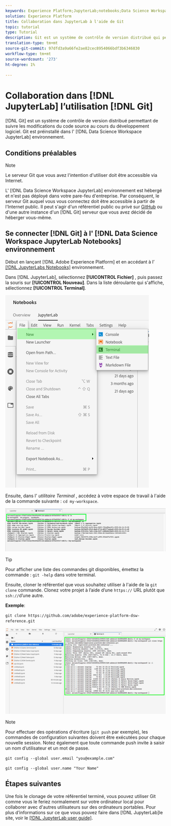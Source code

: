 ```yaml
---
keywords: Experience Platform;JupyterLab;notebooks;Data Science Workspace;popular topics;Git;Github
solution: Experience Platform
title: Collaboration dans JupyterLab à l'aide de Git
topic: tutorial
type: Tutorial
description: Git est un système de contrôle de version distribué qui permet de suivre les modifications du code source au cours du développement logiciel. Git est préinstallé dans l’environnement JupyterLab de Data Science Workspace.
translation-type: tm+mt
source-git-commit: 97dfd3a9a66fe2ae82cec8954066bdf3b6346830
workflow-type: tm+mt
source-wordcount: '273'
ht-degree: 1%

---
```



# Collaboration dans [!DNL JupyterLab] l’utilisation [!DNL Git]

[!DNL Git] est un système de contrôle de version distribué permettant de suivre les modifications du code source au cours du développement logiciel. Git est préinstallé dans l&#39; [!DNL Data Science Workspace JupyterLab] environnement.

## Conditions préalables 

>[!NOTE]
>
> Le serveur Git que vous avez l&#39;intention d&#39;utiliser doit être accessible via Internet.

L&#39; [!DNL Data Science Workspace JupyterLab] environnement est hébergé et n&#39;est pas déployé dans votre pare-feu d&#39;entreprise. Par conséquent, le serveur Git auquel vous vous connectez doit être accessible à partir de l&#39;Internet public. Il peut s&#39;agir d&#39;un référentiel public ou privé sur [GitHub](https://github.com/) ou d&#39;une autre instance d&#39;un [!DNL Git] serveur que vous avez décidé de héberger vous-même.

## Se connecter [!DNL Git] à l&#39; [!DNL Data Science Workspace JupyterLab Notebooks] environnement

Début en lançant [!DNL Adobe Experience Platform] et en accédant à l’ [[!DNL JupyterLabs Notebooks]](https://platform.adobe.com/notebooks/jupyterLab) environnement.

Dans [!DNL JupyterLab], sélectionnez **[!UICONTROL Fichier]** , puis passez la souris sur **[!UICONTROL Nouveau]**. Dans la liste déroulante qui s&#39;affiche, sélectionnez **[!UICONTROL Terminal]**.

![JupyterLab Nav](../images/jupyterlab/tutorials/open-terminal.png)

Ensuite, dans l&#39; *utilitaire Terminal* , accédez à votre espace de travail à l&#39;aide de la commande suivante : `cd my-workspace`.

![espace de travail cd](../images/jupyterlab/tutorials/find-workspace.png)

>[!TIP]
>
> Pour afficher une liste des commandes git disponibles, émettez la commande : `git -help` dans votre terminal.

Ensuite, cloner le référentiel que vous souhaitez utiliser à l&#39;aide de la `git clone` commande. Clonez votre projet à l’aide d’une `https://` URL plutôt que `ssh://`d’une autre.

**Exemple**:

`git clone https://github.com/adobe/experience-platform-dsw-reference.git`

![clone](../images/jupyterlab/tutorials/git-collaboration.png)

>[!NOTE]
>
> Pour effectuer des opérations d&#39;écriture (`git push` par exemple), les commandes de configuration suivantes doivent être exécutées pour chaque nouvelle session. Notez également que toute commande push invite à saisir un nom d’utilisateur et un mot de passe.
>
>`git config --global user.email "you@example.com"`
>
>`git config --global user.name "Your Name"`

## Étapes suivantes

Une fois le clonage de votre référentiel terminé, vous pouvez utiliser Git comme vous le feriez normalement sur votre ordinateur local pour collaborer avec d&#39;autres utilisateurs sur des ordinateurs portables. Pour plus d’informations sur ce que vous pouvez faire dans [!DNL JupyterLab]le site, voir le [[!DNL JupyterLab user guide]](./overview.md).
